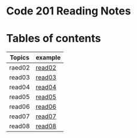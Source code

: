 # Code 201 Reading Notes
# **Tables of contents**

| Topics   | example| 
|-----------|-----------|
| raed02 |[read02](https://basel-almousa.github.io/Reading-Notes-201/read02)|
| read03 |[read03](https://basel-almousa.github.io/Reading-Notes-201/read03)|
| read04 |[read04](https://basel-almousa.github.io/Reading-Notes-201/read04)|
| read05 |[read05](https://basel-almousa.github.io/Reading-Notes-201/read05)|
| read06 |[read06](https://basel-almousa.github.io/Reading-Notes-201/read06)|
| read07 |[read07](https://basel-almousa.github.io/Reading-Notes-201/read07)|
| read08 |[read08](https://basel-almousa.github.io/Reading-Notes-201/read08)|